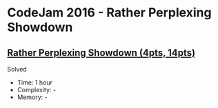 # CodeJam 2016 - Rather Perplexing Showdown

## [Rather Perplexing Showdown (4pts, 14pts)](https://codingcompetitions.withgoogle.com/codejam/round/0000000000201c91/0000000000201d1e)

Solved

* Time: 1 hour
* Complexity: -
* Memory: -
